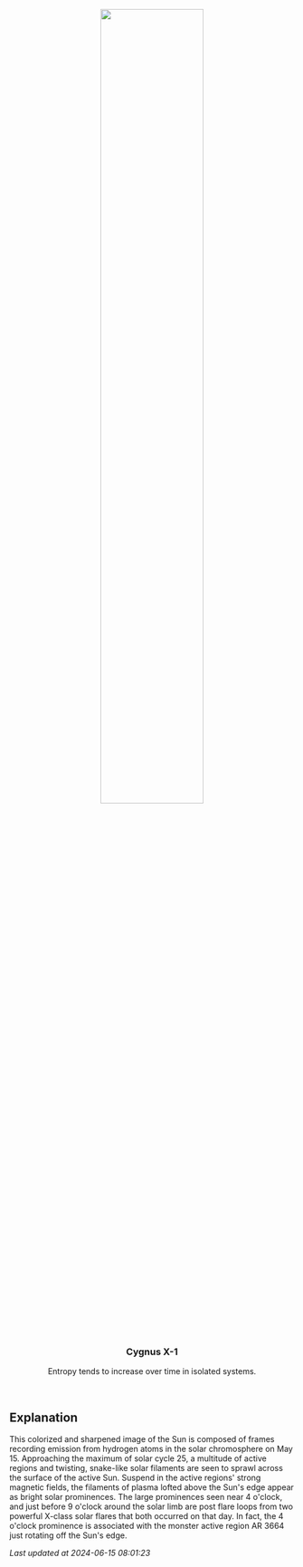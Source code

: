 <p align='center'>
    <img src='https://apod.nasa.gov/apod/image/2406/Halpha_sondergaard1024.jpg' width='60%' />
    <h3 align="center">Cygnus X-1</h3>
    <p align="center">Entropy tends to increase over time in isolated systems.</p>
</p>
<br/>

Explanation
--
This colorized and sharpened image of the Sun is composed of frames recording emission from hydrogen atoms in the solar chromosphere on May 15. Approaching the maximum of solar cycle 25, a multitude of active regions and twisting, snake-like solar filaments are seen to sprawl across the surface of the active Sun.  Suspend in the active regions' strong magnetic fields, the filaments of plasma lofted above the Sun's edge appear as bright solar prominences. The large prominences seen near 4 o'clock, and just before 9 o'clock around the solar limb are post flare loops from two powerful X-class solar flares that both occurred on that day. In fact, the 4 o'clock prominence is associated with the monster active region AR 3664 just rotating off the Sun's edge.


*Last updated at 2024-06-15 08:01:23*
